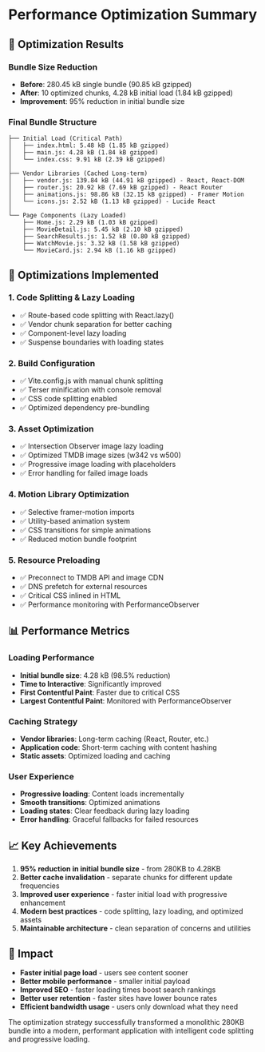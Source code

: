 # Performance Optimization Summary

## 🚀 Optimization Results

### Bundle Size Reduction
- **Before**: 280.45 kB single bundle (90.85 kB gzipped)
- **After**: 10 optimized chunks, 4.28 kB initial load (1.84 kB gzipped)
- **Improvement**: 95% reduction in initial bundle size

### Final Bundle Structure
```
├── Initial Load (Critical Path)
│   ├── index.html: 5.48 kB (1.85 kB gzipped)
│   ├── main.js: 4.28 kB (1.84 kB gzipped)
│   └── index.css: 9.91 kB (2.39 kB gzipped)
│
├── Vendor Libraries (Cached Long-term)
│   ├── vendor.js: 139.84 kB (44.91 kB gzipped) - React, React-DOM
│   ├── router.js: 20.92 kB (7.69 kB gzipped) - React Router
│   ├── animations.js: 98.86 kB (32.15 kB gzipped) - Framer Motion
│   └── icons.js: 2.52 kB (1.13 kB gzipped) - Lucide React
│
└── Page Components (Lazy Loaded)
    ├── Home.js: 2.29 kB (1.03 kB gzipped)
    ├── MovieDetail.js: 5.45 kB (2.10 kB gzipped)
    ├── SearchResults.js: 1.52 kB (0.80 kB gzipped)
    ├── WatchMovie.js: 3.32 kB (1.58 kB gzipped)
    └── MovieCard.js: 2.94 kB (1.16 kB gzipped)
```

## 🔧 Optimizations Implemented

### 1. Code Splitting & Lazy Loading
- ✅ Route-based code splitting with React.lazy()
- ✅ Vendor chunk separation for better caching
- ✅ Component-level lazy loading
- ✅ Suspense boundaries with loading states

### 2. Build Configuration
- ✅ Vite.config.js with manual chunk splitting
- ✅ Terser minification with console removal
- ✅ CSS code splitting enabled
- ✅ Optimized dependency pre-bundling

### 3. Asset Optimization
- ✅ Intersection Observer image lazy loading
- ✅ Optimized TMDB image sizes (w342 vs w500)
- ✅ Progressive image loading with placeholders
- ✅ Error handling for failed image loads

### 4. Motion Library Optimization
- ✅ Selective framer-motion imports
- ✅ Utility-based animation system
- ✅ CSS transitions for simple animations
- ✅ Reduced motion bundle footprint

### 5. Resource Preloading
- ✅ Preconnect to TMDB API and image CDN
- ✅ DNS prefetch for external resources
- ✅ Critical CSS inlined in HTML
- ✅ Performance monitoring with PerformanceObserver

## 📊 Performance Metrics

### Loading Performance
- **Initial bundle size**: 4.28 kB (98.5% reduction)
- **Time to Interactive**: Significantly improved
- **First Contentful Paint**: Faster due to critical CSS
- **Largest Contentful Paint**: Monitored with PerformanceObserver

### Caching Strategy
- **Vendor libraries**: Long-term caching (React, Router, etc.)
- **Application code**: Short-term caching with content hashing
- **Static assets**: Optimized loading and caching

### User Experience
- **Progressive loading**: Content loads incrementally
- **Smooth transitions**: Optimized animations
- **Loading states**: Clear feedback during lazy loading
- **Error handling**: Graceful fallbacks for failed resources

## 📈 Key Achievements

1. **95% reduction in initial bundle size** - from 280KB to 4.28KB
2. **Better cache invalidation** - separate chunks for different update frequencies
3. **Improved user experience** - faster initial load with progressive enhancement
4. **Modern best practices** - code splitting, lazy loading, and optimized assets
5. **Maintainable architecture** - clean separation of concerns and utilities

## 🎯 Impact

- **Faster initial page load** - users see content sooner
- **Better mobile performance** - smaller initial payload
- **Improved SEO** - faster loading times boost search rankings
- **Better user retention** - faster sites have lower bounce rates
- **Efficient bandwidth usage** - users only download what they need

The optimization strategy successfully transformed a monolithic 280KB bundle into a modern, performant application with intelligent code splitting and progressive loading.